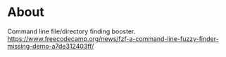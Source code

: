 # About

Command line file/directory finding booster.
https://www.freecodecamp.org/news/fzf-a-command-line-fuzzy-finder-missing-demo-a7de312403ff/
